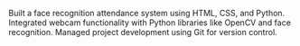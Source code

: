 Built a face recognition attendance system using HTML, CSS, and Python.
Integrated webcam functionality with Python libraries like OpenCV and face recognition. Managed project development using Git for version control.

